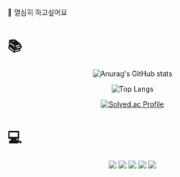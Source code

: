 🌱 열심히 하고싶어요

<!--
**Youngini/Youngini** is a ✨ _special_ ✨ repository because its `README.md` (this file) appears on your GitHub profile.

Here are some ideas to get you started:

- 🔭 I’m currently working on ...
- 🌱 I’m currently learning ...
- 👯 I’m looking to collaborate on ...
- 🤔 I’m looking for help with ...
- 💬 Ask me about ...
- 📫 How to reach me: ...
- 😄 Pronouns: ...
- ⚡ Fun fact: ...
-  Hi there 👋
-->

# 📚 
<div align = "center">
  
![Anurag's GitHub stats](https://github-readme-stats.vercel.app/api?username=Youngini&&show_icons=true&theme=nightowl)

![Top Langs](https://github-readme-stats.vercel.app/api/top-langs/?username=Youngini&layout=compact&theme=nightowl)

[![Solved.ac Profile](http://mazassumnida.wtf/api/generate_badge?boj=hardworkingini)](https://solved.ac/hardworkingini)

</div>

# 💻
<div align = "center">
<img src="https://img.shields.io/badge/Python-3776AB?style=flat&logo=Python&logoColor=white"/>  
<img src="https://img.shields.io/badge/-A8B9CC?style=flat&logo=C&logoColor=white"/>  
<img src="https://img.shields.io/badge/HTML-E34F26?style=flat&logo=HTML&logoColor=white"/> 
<img src="https://img.shields.io/badge/CSS-1572B6?style=flat&logo=CSS&logoColor=white"/> 
<img src="https://img.shields.io/badge/Spring Boot-6DB33F?style=flat&logo=Spring Boot&logoColor=white"/>
</div>
